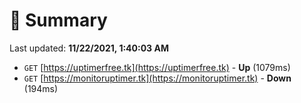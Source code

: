 # 📖 Summary
Last updated: **11/22/2021, 1:40:03 AM**

- `GET` [https://uptimerfree.tk](https://uptimerfree.tk) - **Up** (1079ms)
- `GET` [https://monitoruptimer.tk](https://monitoruptimer.tk) - **Down** (194ms)
